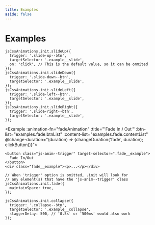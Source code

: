 ```yaml
---
title: Examples
aside: false
---
```


<script setup>
  import { onMounted } from 'vue';
  import Example from '../.vitepress/components/Example.vue'
  import examples from './examples.json'

  import jsCssAnimations from '../../js-css-animations/js-css-animations.js';
  import '../../js-css-animations/js-animations.css';

  function slideAnimations() {
    jsCssAnimations.init.slideUp({
      trigger: `.${ examples.slide.btnList[0].class }`,
    });
    jsCssAnimations.init.slideDown({
      trigger: `.${ examples.slide.btnList[1].class }`,
    });
    jsCssAnimations.init.slideLeft({
      trigger: `.${ examples.slide.btnList[2].class }`,
    });
    jsCssAnimations.init.slideRight({
      trigger: `.${ examples.slide.btnList[3].class }`,
    });
  }

  function toggleBtnTitle(btnList, idx) {
    const btnSelector = btnList[idx].class;
    const btn = document.querySelector(`.${btnSelector}`)
    const btnText = btnList[idx].text;

    btn.innerText = btn.innerText === btnText[0] ? btnText[1] : btnText[0];

  }

  function fadeAnimation() {
    jsCssAnimations.init.fade({
      keepSpace: true,
      complete: () => {
        toggleBtnTitle(examples.fade.btnList, 0);
      }
    })
  }

  function collapseAnimation() {
    jsCssAnimations.init.collapse({
      trigger: `.${examples.collapse.btnList[0].class}`,
      staggerDelay: 600,
      complete: () => {
        toggleBtnTitle(examples.collapse.btnList, 0);
      }
    })
  }

    function changeDuration(animName, duration) {
      jsCssAnimations.init[animName]({
        duration: duration
      })
    }

    function clickButton() {
      document.querySelector(`.${examples.fade.btnList[0].class}`).dispatchEvent(new Event('click'))
    }
</script>

# Examples

<Example
  :animation-fn="slideAnimations"
  :title="'Slide Animations'"
  :btn-list="examples.slide.btnList"
  :content-list="examples.slide.contentList">

```js{4}
jsCssAnimations.init.slideUp({
  trigger: '.slide-up--btn',
  targetSelector: '.example__slide',
  on: 'click', // This is the default value, so it can be ommited
});
jsCssAnimations.init.slideDown({
  trigger: '.slide-down--btn',
  targetSelector: '.example__slide',
});
jsCssAnimations.init.slideLeft({
  trigger: '.slide-left--btn',
  targetSelector: '.example__slide',
});
jsCssAnimations.init.slideRight({
  trigger: '.slide-right--btn',
  targetSelector: '.example__slide',
});
```

</Example>

<Example
:animation-fn="fadeAnimation"
:title="'Fade In / Out'"
:btn-list="examples.fade.btnList"
:content-list="examples.fade.contentList"
@change-duration="(duration) => {changeDuration('fade', duration); clickButton()}">

```html{1}
<button class="js-anim--trigger" target-selector=".fade__example">
  Fade In/Out
</button>
<div class="fade__example"><p>...</p></div>
```

```js{4}
// When 'trigger' option is omitted, .init will look for
// any element(s) that have the 'js-anim--trigger' class
jsCssAnimations.init.fade({
  maintainSpace: true,
});
```

</Example>

<Example
  :animation-fn="collapseAnimation"
  :title="'Collapse/Expand'"
  :btn-list="examples.collapse.btnList"
  :content-list="examples.collapse.contentList">

```js{4}
jsCssAnimations.init.collapse({
  trigger: '.collapse--btn',
  targetSelector: '.example__collapse',
  staggerDelay: 500, // '0.5s' or '500ms' would also work
});
```

</Example>

<style>
</style>
